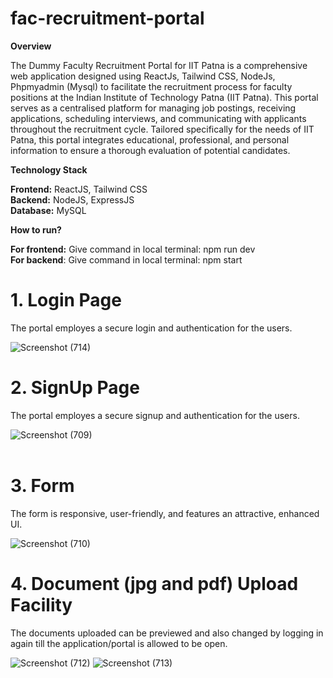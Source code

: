 # **fac-recruitment-portal**

**Overview** <br/>

The Dummy Faculty Recruitment Portal for IIT Patna is a comprehensive web application designed using ReactJs, Tailwind CSS, NodeJs, Phpmyadmin (Mysql) to facilitate the recruitment process for faculty positions at the Indian Institute of Technology Patna (IIT Patna). This portal serves as a centralised platform for managing job postings, receiving applications, scheduling interviews, and communicating with applicants throughout the recruitment cycle. Tailored specifically for the needs of IIT Patna, this portal integrates educational, professional, and personal information to ensure a thorough evaluation of potential candidates.

**Technology Stack** <br/>

**Frontend:** ReactJS, Tailwind CSS <br/>
**Backend:** NodeJS, ExpressJS <br/>
**Database:** MySQL <br/>

**How to run?** <br/>

**For frontend:** Give command in local terminal: npm run dev <br/>
**For backend**: Give command in local terminal: npm start <br/>

# 1. Login Page <br/>
The portal employes a secure login and authentication for the users.

![Screenshot (714)](https://github.com/user-attachments/assets/32d436de-d505-4bd0-be7b-090e48d20491)
<br/>
# 2. SignUp Page <br/>
The portal employes a secure signup and authentication for the users.

![Screenshot (709)](https://github.com/user-attachments/assets/ad97c9dc-cf3c-4f5f-b7d5-1bcdf8fa6f5d)
<br/>
<br/>
# 3. Form <br/>
The form is responsive, user-friendly, and features an attractive, enhanced UI.

![Screenshot (710)](https://github.com/user-attachments/assets/ca590c03-c7d5-4ecc-b654-c472a0ed08ba)
<br/>

# 4. Document (jpg and pdf) Upload Facility <br/>
The documents uploaded can be previewed and also changed by logging in again till the application/portal is allowed to be open.

![Screenshot (712)](https://github.com/user-attachments/assets/29183590-51e8-4d8a-a28c-b555843baa61)
![Screenshot (713)](https://github.com/user-attachments/assets/f18a9426-b1c2-435a-8e68-62c0e26c24f0)
<br/>


